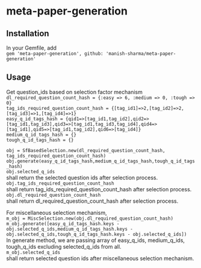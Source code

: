 # meta-paper-generation
## Installation

In your Gemfile, add  
`gem 'meta-paper-generation', github: 'manish-sharma/meta-paper-generation'`

## Usage
Get question_ids based on selection factor mechanism  
`dl_required_question_count_hash = {:easy => 6, :medium => 0, :tough => 0}`  
`tag_ids_required_question_count_hash = {[tag_id1]=>2,[tag_id2]=>2,[tag_id3]=>1,[tag_id4]=>1}`  
`easy_q_id_tags_hash = {qid1=>[tag_id1,tag_id2],qid2=>[tag_id1,tag_id3],qid3=>[tag_id1,tag_id3,tag_id4],qid4=>[tag_id1],qid5=>[tag_id1,tag_id2],qid6=>[tag_id4]}`  
`medium_q_id_tags_hash = {}`  
`tough_q_id_tags_hash = {}`  

`obj = SfBasedSelection.new(dl_required_question_count_hash, tag_ids_required_question_count_hash)`  
`obj.generate(easy_q_id_tags_hash,medium_q_id_tags_hash,tough_q_id_tags_hash)`  
`obj.selected_q_ids`  
shall return the selected question ids after selection process.  
`obj.tag_ids_required_question_count_hash`  
shall return tag_ids_required_question_count_hash after selection process.    
`obj.dl_required_question_count_hash`  
shall return dl_required_question_count_hash after selection process.

For miscellaneous selection mechanism,  
`m_obj = MiscSelection.new(obj.dl_required_question_count_hash)`  
 `m_obj.generate([easy_q_id_tags_hash.keys - obj.selected_q_ids,medium_q_id_tags_hash.keys - obj.selected_q_ids,tough_q_id_tags_hash.keys - obj.selected_q_ids])`  
 In generate method, we are passing array of easy_q_ids, medium_q_ids, tough_q_ids excluding selected_q_ids from all.  
 `m_obj.selected_q_ids`  
 shall return selected question ids after miscellaneous selection mechanism.
